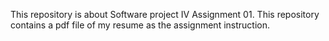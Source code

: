 This repository is about Software project IV Assignment 01. This repository contains a pdf file of my resume as the assignment instruction.
